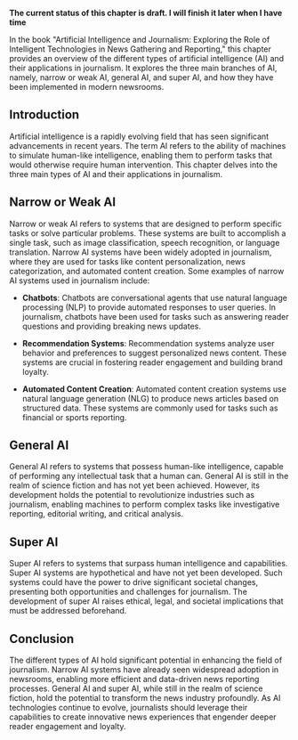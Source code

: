 **The current status of this chapter is draft. I will finish it later when I have time**

In the book "Artificial Intelligence and Journalism: Exploring the Role of Intelligent Technologies in News Gathering and Reporting," this chapter provides an overview of the different types of artificial intelligence (AI) and their applications in journalism. It explores the three main branches of AI, namely, narrow or weak AI, general AI, and super AI, and how they have been implemented in modern newsrooms.

Introduction
------------

Artificial intelligence is a rapidly evolving field that has seen significant advancements in recent years. The term AI refers to the ability of machines to simulate human-like intelligence, enabling them to perform tasks that would otherwise require human intervention. This chapter delves into the three main types of AI and their applications in journalism.

Narrow or Weak AI
-----------------

Narrow or weak AI refers to systems that are designed to perform specific tasks or solve particular problems. These systems are built to accomplish a single task, such as image classification, speech recognition, or language translation. Narrow AI systems have been widely adopted in journalism, where they are used for tasks like content personalization, news categorization, and automated content creation. Some examples of narrow AI systems used in journalism include:

* **Chatbots**: Chatbots are conversational agents that use natural language processing (NLP) to provide automated responses to user queries. In journalism, chatbots have been used for tasks such as answering reader questions and providing breaking news updates.

* **Recommendation Systems**: Recommendation systems analyze user behavior and preferences to suggest personalized news content. These systems are crucial in fostering reader engagement and building brand loyalty.

* **Automated Content Creation**: Automated content creation systems use natural language generation (NLG) to produce news articles based on structured data. These systems are commonly used for tasks such as financial or sports reporting.

General AI
----------

General AI refers to systems that possess human-like intelligence, capable of performing any intellectual task that a human can. General AI is still in the realm of science fiction and has not yet been achieved. However, its development holds the potential to revolutionize industries such as journalism, enabling machines to perform complex tasks like investigative reporting, editorial writing, and critical analysis.

Super AI
--------

Super AI refers to systems that surpass human intelligence and capabilities. Super AI systems are hypothetical and have not yet been developed. Such systems could have the power to drive significant societal changes, presenting both opportunities and challenges for journalism. The development of super AI raises ethical, legal, and societal implications that must be addressed beforehand.

Conclusion
----------

The different types of AI hold significant potential in enhancing the field of journalism. Narrow AI systems have already seen widespread adoption in newsrooms, enabling more efficient and data-driven news reporting processes. General AI and super AI, while still in the realm of science fiction, hold the potential to transform the news industry profoundly. As AI technologies continue to evolve, journalists should leverage their capabilities to create innovative news experiences that engender deeper reader engagement and loyalty.
